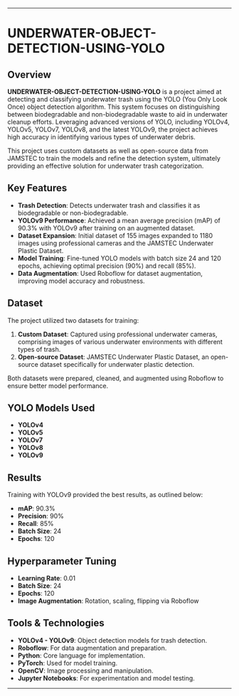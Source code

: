 

---

# **UNDERWATER-OBJECT-DETECTION-USING-YOLO**

## Overview
**UNDERWATER-OBJECT-DETECTION-USING-YOLO** is a project aimed at detecting and classifying underwater trash using the YOLO (You Only Look Once) object detection algorithm. This system focuses on distinguishing between biodegradable and non-biodegradable waste to aid in underwater cleanup efforts. Leveraging advanced versions of YOLO, including YOLOv4, YOLOv5, YOLOv7, YOLOv8, and the latest YOLOv9, the project achieves high accuracy in identifying various types of underwater debris.

This project uses custom datasets as well as open-source data from JAMSTEC to train the models and refine the detection system, ultimately providing an effective solution for underwater trash categorization.

## Key Features
- **Trash Detection**: Detects underwater trash and classifies it as biodegradable or non-biodegradable.
- **YOLOv9 Performance**: Achieved a mean average precision (mAP) of 90.3% with YOLOv9 after training on an augmented dataset.
- **Dataset Expansion**: Initial dataset of 155 images expanded to 1180 images using professional cameras and the JAMSTEC Underwater Plastic Dataset.
- **Model Training**: Fine-tuned YOLO models with batch size 24 and 120 epochs, achieving optimal precision (90%) and recall (85%).
- **Data Augmentation**: Used Roboflow for dataset augmentation, improving model accuracy and robustness.

## Dataset
The project utilized two datasets for training:
1. **Custom Dataset**: Captured using professional underwater cameras, comprising images of various underwater environments with different types of trash.
2. **Open-source Dataset**: JAMSTEC Underwater Plastic Dataset, an open-source dataset specifically for underwater plastic detection.

Both datasets were prepared, cleaned, and augmented using Roboflow to ensure better model performance.

## YOLO Models Used
- **YOLOv4**
- **YOLOv5**
- **YOLOv7**
- **YOLOv8**
- **YOLOv9**

## Results
Training with YOLOv9 provided the best results, as outlined below:
- **mAP**: 90.3%
- **Precision**: 90%
- **Recall**: 85%
- **Batch Size**: 24
- **Epochs**: 120

## Hyperparameter Tuning
- **Learning Rate**: 0.01
- **Batch Size**: 24
- **Epochs**: 120
- **Image Augmentation**: Rotation, scaling, flipping via Roboflow

## Tools & Technologies
- **YOLOv4 - YOLOv9**: Object detection models for trash detection.
- **Roboflow**: For data augmentation and preparation.
- **Python**: Core language for implementation.
- **PyTorch**: Used for model training.
- **OpenCV**: Image processing and manipulation.
- **Jupyter Notebooks**: For experimentation and model testing.



---
